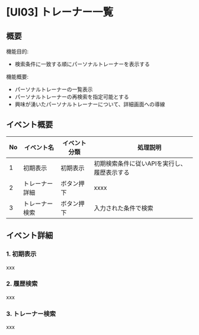 # [UI03] トレーナー一覧

## 概要

機能目的:

- 検索条件に一致する順にパーソナルトレーナーを表示する

機能概要:

- パーソナルトレーナーの一覧表示
- パーソナルトレーナーの再検索を指定可能とする
- 興味が湧いたパーソナルトレーナーについて、詳細画面への導線

## イベント概要

| No | イベント名                              | イベント分類 | 　  　 処理説明                                                                                                              |
|--- |-----------------------------------------|---------------|------------------------------------------------|
| 1  | 初期表示                                |  初期表示     | 初期検索条件に従いAPIを実行し、履歴表示する  |
| 2  | トレーナー詳細                           |  ボタン押下   | xxxx |
| 3  | トレーナー検索   | ボタン押下  | 入力された条件で検索                          |

## イベント詳細

### 1. 初期表示

xxx

### 2. 履歴検索

xxx

### 3. トレーナー検索

xxx
